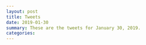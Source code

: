 ```yaml
---
layout: post
title: Tweets
date: 2019-01-30
summary: These are the tweets for January 30, 2019.
categories:
---
```


